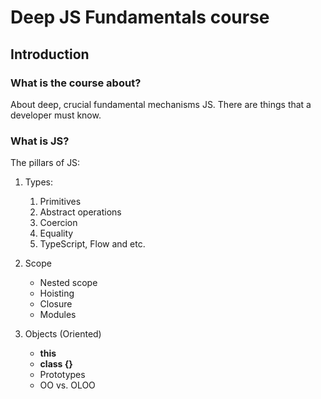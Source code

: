 # Deep JS Fundamentals course

## Introduction
### What is the course about?

About deep, crucial fundamental mechanisms JS. There are things that a developer must know.

### What is JS?

The pillars of JS:
1) Types:
   1) Primitives
   2) Abstract operations
   3) Coercion
   4) Equality
   5) TypeScript, Flow and etc.

2) Scope
   * Nested scope
   * Hoisting
   * Closure
   * Modules

3) Objects (Oriented)
   * **this**
   * **class {}**
   * Prototypes
   * OO vs. OLOO
 

